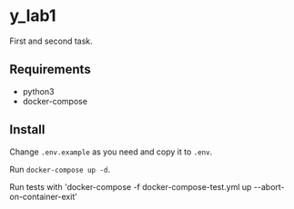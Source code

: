 # y_lab1
First and second task.

## Requirements
* python3
* docker-compose

## Install
Change `.env.example` as you need and copy it to `.env`.

Run `docker-compose up -d`.

Run tests with 'docker-compose -f docker-compose-test.yml up --abort-on-container-exit'
